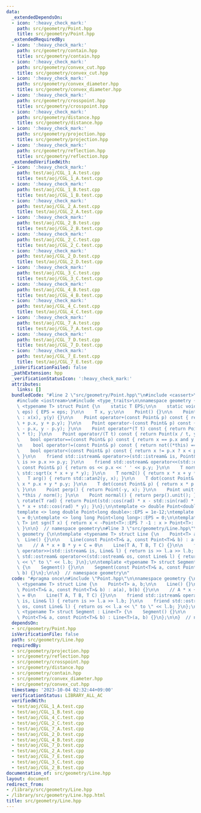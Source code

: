 ```yaml
---
data:
  _extendedDependsOn:
  - icon: ':heavy_check_mark:'
    path: src/geometry/Point.hpp
    title: src/geometry/Point.hpp
  _extendedRequiredBy:
  - icon: ':heavy_check_mark:'
    path: src/geometry/contain.hpp
    title: src/geometry/contain.hpp
  - icon: ':heavy_check_mark:'
    path: src/geometry/convex_cut.hpp
    title: src/geometry/convex_cut.hpp
  - icon: ':heavy_check_mark:'
    path: src/geometry/convex_diameter.hpp
    title: src/geometry/convex_diameter.hpp
  - icon: ':heavy_check_mark:'
    path: src/geometry/crosspoint.hpp
    title: src/geometry/crosspoint.hpp
  - icon: ':heavy_check_mark:'
    path: src/geometry/distance.hpp
    title: src/geometry/distance.hpp
  - icon: ':heavy_check_mark:'
    path: src/geometry/projection.hpp
    title: src/geometry/projection.hpp
  - icon: ':heavy_check_mark:'
    path: src/geometry/reflection.hpp
    title: src/geometry/reflection.hpp
  _extendedVerifiedWith:
  - icon: ':heavy_check_mark:'
    path: test/aoj/CGL_1_A.test.cpp
    title: test/aoj/CGL_1_A.test.cpp
  - icon: ':heavy_check_mark:'
    path: test/aoj/CGL_1_B.test.cpp
    title: test/aoj/CGL_1_B.test.cpp
  - icon: ':heavy_check_mark:'
    path: test/aoj/CGL_2_A.test.cpp
    title: test/aoj/CGL_2_A.test.cpp
  - icon: ':heavy_check_mark:'
    path: test/aoj/CGL_2_B.test.cpp
    title: test/aoj/CGL_2_B.test.cpp
  - icon: ':heavy_check_mark:'
    path: test/aoj/CGL_2_C.test.cpp
    title: test/aoj/CGL_2_C.test.cpp
  - icon: ':heavy_check_mark:'
    path: test/aoj/CGL_2_D.test.cpp
    title: test/aoj/CGL_2_D.test.cpp
  - icon: ':heavy_check_mark:'
    path: test/aoj/CGL_3_C.test.cpp
    title: test/aoj/CGL_3_C.test.cpp
  - icon: ':heavy_check_mark:'
    path: test/aoj/CGL_4_B.test.cpp
    title: test/aoj/CGL_4_B.test.cpp
  - icon: ':heavy_check_mark:'
    path: test/aoj/CGL_4_C.test.cpp
    title: test/aoj/CGL_4_C.test.cpp
  - icon: ':heavy_check_mark:'
    path: test/aoj/CGL_7_A.test.cpp
    title: test/aoj/CGL_7_A.test.cpp
  - icon: ':heavy_check_mark:'
    path: test/aoj/CGL_7_D.test.cpp
    title: test/aoj/CGL_7_D.test.cpp
  - icon: ':heavy_check_mark:'
    path: test/aoj/CGL_7_E.test.cpp
    title: test/aoj/CGL_7_E.test.cpp
  _isVerificationFailed: false
  _pathExtension: hpp
  _verificationStatusIcon: ':heavy_check_mark:'
  attributes:
    links: []
  bundledCode: "#line 2 \"src/geometry/Point.hpp\"\n#include <cassert>\n#include <cmath>\n\
    #include <iostream>\n#include <type_traits>\n\nnamespace geometry {\n\ntemplate\
    \ <typename T> struct Point {\n    static T EPS;\n\n    static void set_eps(T\
    \ eps) { EPS = eps; }\n\n    T x, y;\n\n    Point() {}\n\n    Point(T x, T y)\
    \ : x(x), y(y) {}\n\n    Point operator+(const Point& p) const { return Point(x\
    \ + p.x, y + p.y); }\n\n    Point operator-(const Point& p) const { return Point(x\
    \ - p.x, y - p.y); }\n\n    Point operator*(T t) const { return Point(x * t, y\
    \ * t); }\n\n    Point operator/(T t) const { return Point(x / t, y / t); }\n\n\
    \    bool operator==(const Point& p) const { return x == p.x and y == p.y; }\n\
    \n    bool operator!=(const Point& p) const { return not((*this) == p); }\n\n\
    \    bool operator<(const Point& p) const { return x != p.x ? x < p.x : y < p.y;\
    \ }\n\n    friend std::istream& operator>>(std::istream& is, Point& p) { return\
    \ is >> p.x >> p.y; }\n\n    friend std::ostream& operator<<(std::ostream& os,\
    \ const Point& p) { return os << p.x << ' ' << p.y; }\n\n    T norm() { return\
    \ std::sqrt(x * x + y * y); }\n\n    T norm2() { return x * x + y * y; }\n\n \
    \   T arg() { return std::atan2(y, x); }\n\n    T dot(const Point& p) { return\
    \ x * p.x + y * p.y; }\n\n    T det(const Point& p) { return x * p.y - y * p.x;\
    \ }\n\n    Point perp() { return Point(-y, x); }\n\n    Point unit() { return\
    \ *this / norm(); }\n\n    Point normal() { return perp().unit(); }\n\n    Point\
    \ rotate(T rad) { return Point(std::cos(rad) * x - std::sin(rad) * y, std::sin(rad)\
    \ * x + std::cos(rad) * y); }\n};\n\ntemplate <> double Point<double>::EPS = 1e-9;\n\
    template <> long double Point<long double>::EPS = 1e-12;\ntemplate <> int Point<int>::EPS\
    \ = 0;\ntemplate <> long long Point<long long>::EPS = 0;\n\ntemplate <typename\
    \ T> int sgn(T x) { return x < -Point<T>::EPS ? -1 : x > Point<T>::EPS ? 1 : 0;\
    \ }\n\n}  // namespace geometry\n#line 3 \"src/geometry/Line.hpp\"\n\nnamespace\
    \ geometry {\n\ntemplate <typename T> struct Line {\n    Point<T> a, b;\n\n  \
    \  Line() {}\n\n    Line(const Point<T>& a, const Point<T>& b) : a(a), b(b) {}\n\
    \n    // A * x + B * y + C = 0\n    Line(T A, T B, T C) {}\n\n    friend std::istream&\
    \ operator>>(std::istream& is, Line& l) { return is >> l.a >> l.b; }\n\n    friend\
    \ std::ostream& operator<<(std::ostream& os, const Line& l) { return os << l.a\
    \ << \" to \" << l.b; }\n};\n\ntemplate <typename T> struct Segment : Line<T>\
    \ {\n    Segment() {}\n\n    Segment(const Point<T>& a, const Point<T>& b) : Line<T>(a,\
    \ b) {}\n};\n\n}  // namespace geometry\n"
  code: "#pragma once\n#include \"Point.hpp\"\n\nnamespace geometry {\n\ntemplate\
    \ <typename T> struct Line {\n    Point<T> a, b;\n\n    Line() {}\n\n    Line(const\
    \ Point<T>& a, const Point<T>& b) : a(a), b(b) {}\n\n    // A * x + B * y + C\
    \ = 0\n    Line(T A, T B, T C) {}\n\n    friend std::istream& operator>>(std::istream&\
    \ is, Line& l) { return is >> l.a >> l.b; }\n\n    friend std::ostream& operator<<(std::ostream&\
    \ os, const Line& l) { return os << l.a << \" to \" << l.b; }\n};\n\ntemplate\
    \ <typename T> struct Segment : Line<T> {\n    Segment() {}\n\n    Segment(const\
    \ Point<T>& a, const Point<T>& b) : Line<T>(a, b) {}\n};\n\n}  // namespace geometry"
  dependsOn:
  - src/geometry/Point.hpp
  isVerificationFile: false
  path: src/geometry/Line.hpp
  requiredBy:
  - src/geometry/projection.hpp
  - src/geometry/reflection.hpp
  - src/geometry/crosspoint.hpp
  - src/geometry/distance.hpp
  - src/geometry/contain.hpp
  - src/geometry/convex_diameter.hpp
  - src/geometry/convex_cut.hpp
  timestamp: '2023-10-04 02:32:44+09:00'
  verificationStatus: LIBRARY_ALL_AC
  verifiedWith:
  - test/aoj/CGL_1_A.test.cpp
  - test/aoj/CGL_1_B.test.cpp
  - test/aoj/CGL_4_C.test.cpp
  - test/aoj/CGL_2_C.test.cpp
  - test/aoj/CGL_7_A.test.cpp
  - test/aoj/CGL_2_D.test.cpp
  - test/aoj/CGL_4_B.test.cpp
  - test/aoj/CGL_7_D.test.cpp
  - test/aoj/CGL_2_A.test.cpp
  - test/aoj/CGL_7_E.test.cpp
  - test/aoj/CGL_3_C.test.cpp
  - test/aoj/CGL_2_B.test.cpp
documentation_of: src/geometry/Line.hpp
layout: document
redirect_from:
- /library/src/geometry/Line.hpp
- /library/src/geometry/Line.hpp.html
title: src/geometry/Line.hpp
---
```

